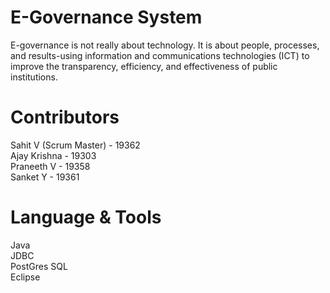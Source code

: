 # E-Governance System 
E-governance is not really about technology. It is about people, processes, and results-using information and communications technologies (ICT) to improve the transparency, efficiency, and effectiveness of public institutions. 

# Contributors
Sahit V (Scrum Master) - 19362  <br>
Ajay Krishna - 19303 <br>
Praneeth V - 19358 <br>
Sanket Y - 19361 <br>


# Language & Tools
Java <br>
JDBC <br>
PostGres SQL <br>
Eclipse <br>







